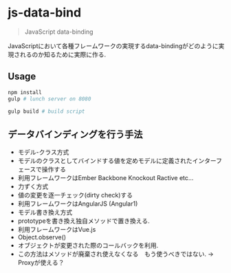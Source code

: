 # js-data-bind
>JavaScript data-binding
 
JavaScriptにおいて各種フレームワークの実現するdata-bindingがどのように実現されるのか知るために実際に作る.
 
## Usage
 
 ```bash
 npm install
 gulp # lunch server on 8080
 
 gulp build # build script
 ```
 
## データバインディングを行う手法
 
 * モデル-クラス方式　
  * モデルのクラスとしてバインドする値を定めモデルに定義されたインターフェースで操作する
  * 利用フレームワークはEmber Backbone Knockout Ractive etc...
 * 力ずく方式
  * 値の変更を逐一チェック(dirty check)する
  * 利用フレームワークはAngularJS (Angular1)
 * モデル書き換え方式
  * prototypeを書き換え独自メソッドで置き換える.
  * 利用フレームワークはVue.js
 * Object.observe()
  * オブジェクトが変更された際のコールバックを利用.
  * この方法はメソッドが廃棄され使えなくなる　もう使うべきではない. →　Proxyが使える？

